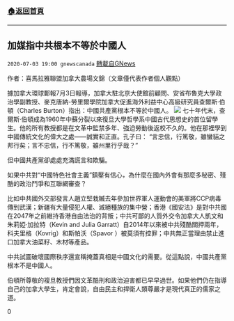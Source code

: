 ###  [:house:返回首頁](https://github.com/ourhimalayas/txt)
---

## 加媒指中共根本不等於中國人
`2020-07-03 19:00 gnewscanada` [轉載自GNews](https://gnews.org/zh-hant/253155/)

作者：喜馬拉雅聯盟加拿大農場文錦（文章僅代表作者個人觀點）

據加拿大環球郵報7月3日報導，加拿大駐北京大使館前顧問、安省布魯克大學政治學副教授、麥克唐納-勞里爾學院加拿大促進海外利益中心高級研究員查爾斯·伯頓（Charles Burton）指出：中國共產黨根本不等於中國人。
![](https://lh4.googleusercontent.com/JCNfpA2oFwsvqfNoa6Fjx6gH5QPoSC7eu8HE8ptRBBpPOec-muq9Gmiye0muFws4FqPHaGHdpDSK1aHIXdHbLi4CjdDoPWp45O47BSVf8Iqy-M2-35idiGNOv5wYWdDhZkSbpQQ)
七十年代末，查爾斯·伯頓成為1960年中蘇分裂以來復旦大學哲學系中國古代思想史的首位留學生。他的所有教授都是在文革中監禁多年、強迫勞動後返校不久的。他在那裡學到中國傳統文化的偉大之處——誠實和正直。孔子曰： “言忠信，行篤敬，雖蠻貊之邦行矣；言不忠信，行不篤敬，雖州里行乎哉？”

但中國共產黨卻處處充滿謊言和欺騙。

如果中共對“中國特色社會主義”鎮壓有信心，為什麼在國內外會有那麼多秘密、殘酷的政治鬥爭和互聯網審查？

比如中共國外交部發言人趙立堅栽贓去年參加世界軍人運動會的美軍將CCP病毒傳到武漢；新疆有大量侵犯人權、滅絕種族的集中營；香港《國安法》是對中共國在2047年之前維持香港自由法治的背叛；中共可鄙的人質外交令加拿大人凱文和朱莉婭·加拉特（Kevin and Julia Garratt）自2014年以來被中共殘酷關押兩年，科夫里格（Kovrig）和斯帕沃（Spavor ）被莫須有控罪；中共無正當理由禁止進口加拿大油菜籽、木材等產品。

中共試圖破壞國際秩序還宣稱掩蓋真相是中國文化的需要。從這點說，中國共產黨根本不是中國人。

伯頓所尊敬的複旦教授們因文革酷刑和政治迫害都已早早過世。如果他們仍在指導自己的加拿大學生，肯定會說，自由民主和捍衛人類尊嚴才是現代真正的儒家之道。

0
